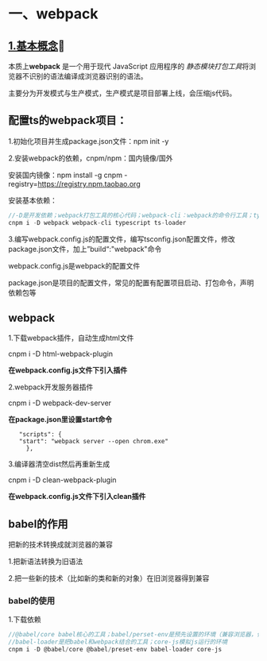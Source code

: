 # 一、webpack

## <u>1.基本概念</u>🙌

本质上**webpack** 是一个用于现代 JavaScript 应用程序的 *静态模块打包工具*将浏览器不识别的语法编译成浏览器识别的语法。

主要分为开发模式与生产模式，生产模式是项目部署上线，会压缩js代码。

## **配置ts的webpack项目：**

1.初始化项目并生成package.json文件：npm init -y 

2.安装webpack的依赖，cnpm/npm：国内镜像/国外

安装国内镜像：npm install -g cnpm -registry=https://registry.npm.taobao.org

安装基本依赖：

```js
//-D是开发依赖；webpack打包工具的核心代码；webpack-cli：webpack的命令行工具；typescript：核心代码；ts-loader：webpack与typescript的整合
cnpm i -D webpack webpack-cli typescript ts-loader
```

3.编写webpack.config.js的配置文件，编写tsconfig.json配置文件，修改package.json文件，加上”build“:"webpack"命令

webpack.config.js是webpack的配置文件

package.json是项目的配置文件，常见的配置有配置项目启动、打包命令，声明依赖包等

## **webpack**

1.下载webpack插件，自动生成html文件

cnpm i -D html-webpack-plugin

**在webpack.config.js文件下引入插件**

2.webpack开发服务器插件

cnpm i -D webpack-dev-server

**在package.json里设置start命令**

```
   "scripts": {
   "start": "webpack server --open chrom.exe"
     },
```

3.编译器清空dist然后再重新生成

cnpm i -D clean-webpack-plugin

**在webpack.config.js文件下引入clean插件**

## babel的作用

把新的技术转换成就浏览器的兼容

1.把新语法转换为旧语法

2.把一些新的技术（比如新的类和新的对象）在旧浏览器得到兼容

### babel的使用

1.下载依赖

```js
//@babel/core babel核心的工具；babel/perset-env是预先设置的环境（兼容浏览器，什么环境转换什么环境的代码）；
//babel-loader是把babel和webpack结合的工具；core-js模拟js运行的环境
cnpm i -D @babel/core @babel/preset-env babel-loader core-js
```

# 